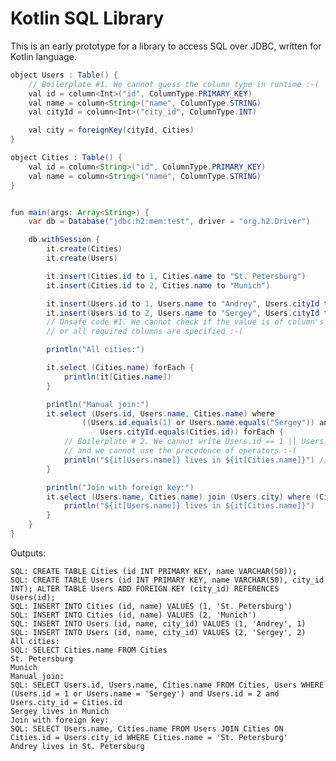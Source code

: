 Kotlin SQL Library
==================

This is an early prototype for a library to access SQL over JDBC, written for Kotlin language.

```java
object Users : Table() {
    // Boilerplate #1. We cannot guess the column type in runtime :-(
    val id = column<Int>("id", ColumnType.PRIMARY_KEY)
    val name = column<String>("name", ColumnType.STRING)
    val cityId = column<Int>("city_id", ColumnType.INT)

    val city = foreignKey(cityId, Cities)
}

object Cities : Table() {
    val id = column<String>("id", ColumnType.PRIMARY_KEY)
    val name = column<String>("name", ColumnType.STRING)
}


fun main(args: Array<String>) {
    var db = Database("jdbc:h2:mem:test", driver = "org.h2.Driver")

    db.withSession {
        it.create(Cities)
        it.create(Users)

        it.insert(Cities.id to 1, Cities.name to "St. Petersburg")
        it.insert(Cities.id to 2, Cities.name to "Munich")

        it.insert(Users.id to 1, Users.name to "Andrey", Users.cityId to 1)
        it.insert(Users.id to 2, Users.name to "Sergey", Users.cityId to 2)
        // Unsafe code #1. We cannot check if the value is of column's type
        // or all required columns are specified :-(

        println("All cities:")

        it.select (Cities.name) forEach {
            println(it[Cities.name])
        }

        println("Manual join:")
        it.select (Users.id, Users.name, Cities.name) where
                ((Users.id.equals(1) or Users.name.equals("Sergey")) and Users.id.equals(2) and
                    Users.cityId.equals(Cities.id)) forEach {
            // Boilerplate # 2. We cannot write Users.id == 1 || Users.name == "Andrey"
            // and we cannot use the precedence of operators :-(
            println("${it[Users.name]} lives in ${it[Cities.name]}") // Unsafe code #2. We cannot check if row has this column
        }

        println("Join with foreign key:")
        it.select (Users.name, Cities.name) join (Users.city) where (Cities.name.equals("St. Petersburg")) forEach {
            println("${it[Users.name]} lives in ${it[Cities.name]}")
        }
    }
}
```

Outputs:

    SQL: CREATE TABLE Cities (id INT PRIMARY KEY, name VARCHAR(50));
    SQL: CREATE TABLE Users (id INT PRIMARY KEY, name VARCHAR(50), city_id INT); ALTER TABLE Users ADD FOREIGN KEY (city_id) REFERENCES Users(id);
    SQL: INSERT INTO Cities (id, name) VALUES (1, 'St. Petersburg')
    SQL: INSERT INTO Cities (id, name) VALUES (2, 'Munich')
    SQL: INSERT INTO Users (id, name, city_id) VALUES (1, 'Andrey', 1)
    SQL: INSERT INTO Users (id, name, city_id) VALUES (2, 'Sergey', 2)
    All cities:
    SQL: SELECT Cities.name FROM Cities
    St. Petersburg
    Munich
    Manual join:
    SQL: SELECT Users.id, Users.name, Cities.name FROM Cities, Users WHERE (Users.id = 1 or Users.name = 'Sergey') and Users.id = 2 and Users.city_id = Cities.id
    Sergey lives in Munich
    Join with foreign key:
    SQL: SELECT Users.name, Cities.name FROM Users JOIN Cities ON Cities.id = Users.city_id WHERE Cities.name = 'St. Petersburg'
    Andrey lives in St. Petersburg
